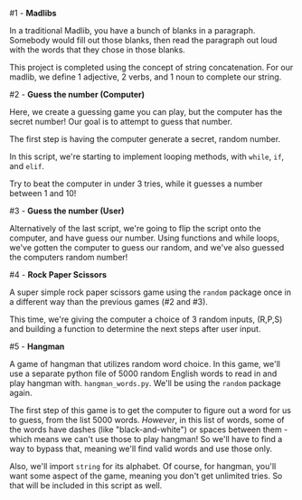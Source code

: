 #1 - **Madlibs**

In a traditional Madlib, you have a bunch of blanks in a paragraph. Somebody would fill out those blanks, then read the paragraph out loud with the words that they chose in those blanks.

This project is completed using the concept of string concatenation.
For our madlib, we define 1 adjective, 2 verbs, and 1 noun to complete our string.

#2 - **Guess the number (Computer)**

Here, we create a guessing game you can play, but the computer has the secret number! Our goal is to attempt to guess that number.

The first step is having the computer generate a secret, random number. 

In this script, we're starting to implement looping methods, with `while`, `if`, and `elif`.  

Try to beat the computer in under 3 tries, while it guesses a number between 1 and 10!

#3 - **Guess the number (User)**

Alternatively of the last script, we're going to flip the script onto the computer, and have guess our number. Using functions and while loops, we've gotten the computer to guess our random, and we've also guessed the computers random number!

#4 - **Rock Paper Scissors**

A super simple rock paper scissors game using the `random` package once in a different way than the previous games (#2 and #3).

This time, we're giving the computer a choice of 3 random inputs, (R,P,S) and building a function to determine the next steps after user input.
 
#5 - **Hangman**

A game of hangman that utilizes random word choice. In this game, we'll use a separate python file of 5000 random English words to read in and play hangman with. `hangman_words.py`.
We'll be using the `random` package again.

The first step of this game is to get the computer to figure out a word for us to guess, from the list 5000 words. 
*However*, in this list of words, some of the words have dashes (like "black-and-white") or spaces between them - which means we can't use those to play hangman! So we'll have to find a way to bypass that, meaning we'll find valid words and use those only.

Also, we'll import `string` for its alphabet. Of course, for hangman, you'll want some aspect of the game, meaning you don't get unlimited tries. So that will be included in this script as well.

